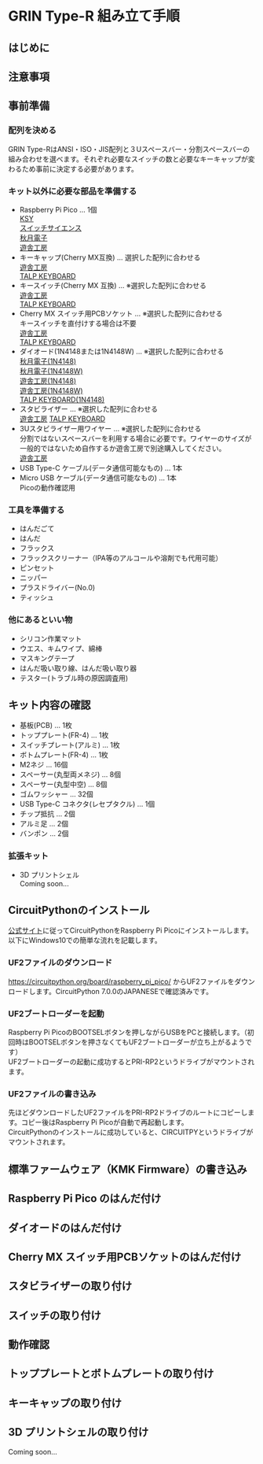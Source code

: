 # GRIN Type-R 組み立て手順

## はじめに

## 注意事項

## 事前準備

### 配列を決める
GRIN Type-RはANSI・ISO・JIS配列と３Uスペースバー・分割スペースバーの組み合わせを選べます。それぞれ必要なスイッチの数と必要なキーキャップが変わるため事前に決定する必要があります。

### キット以外に必要な部品を準備する
- Raspberry Pi Pico … 1個  
[KSY](https://raspberry-pi.ksyic.com/main/index/pdp.id/634/pdp.open/634)  
[スイッチサイエンス](https://www.switch-science.com/catalog/6900/)  
[秋月電子](https://akizukidenshi.com/catalog/g/gK-16149/)  
[遊舎工房](https://shop.yushakobo.jp/collections/all-keyboard-parts/products/raspberry-pi-pico)  
- キーキャップ(Cherry MX互換) … 選択した配列に合わせる  
[遊舎工房](https://shop.yushakobo.jp/collections/keycaps)  
[TALP KEYBOARD](https://talpkeyboard.net/?category_id=59be183f428f2d49120007b1)  
- キースイッチ(Cherry MX 互換) … ※選択した配列に合わせる  
[遊舎工房](https://shop.yushakobo.jp/collections/all-switches)  
[TALP KEYBOARD](https://talpkeyboard.net/?category_id=59cf8860ed05e668db003f5d)  
- Cherry MX スイッチ用PCBソケット … ※選択した配列に合わせる  
キースイッチを直付けする場合は不要  
[遊舎工房](https://shop.yushakobo.jp/products/a01ps)  
[TALP KEYBOARD](https://talpkeyboard.net/items/5e02c5405b120c792616bcf9)  
- ダイオード(1N4148または1N4148W) … ※選択した配列に合わせる  
[秋月電子(1N4148)](https://akizukidenshi.com/catalog/g/gI-00941/)  
[秋月電子(1N4148W)](https://akizukidenshi.com/catalog/g/gI-07084/)  
[遊舎工房(1N4148)](https://shop.yushakobo.jp/collections/all-keyboard-parts/products/a0800di-01-100)  
[遊舎工房(1N4148W)](https://shop.yushakobo.jp/collections/all-keyboard-parts/products/a0800di-02-100)  
[TALP KEYBOARD(1N4148)](https://talpkeyboard.net/items/59eadbffc8f22c15de001638)  
- スタビライザー … ※選択した配列に合わせる  
[遊舎工房](https://shop.yushakobo.jp/products/a0500st?variant=37665699430561)
[TALP KEYBOARD](https://talpkeyboard.net/?category_id=5f884b9b3313d216eb50558a)  
- 3Uスタビライザー用ワイヤー … ※選択した配列に合わせる  
分割ではないスペースバーを利用する場合に必要です。ワイヤーのサイズが一般的ではないため自作するか遊舎工房で別途購入してください。  
[遊舎工房](https://shop.yushakobo.jp/products/a0500st?variant=40429698678945)
- USB Type-C ケーブル(データ通信可能なもの) … 1本  
- Micro USB ケーブル(データ通信可能なもの) … 1本  
Picoの動作確認用

### 工具を準備する
- はんだごて
- はんだ
- フラックス
- フラックスクリーナー（IPA等のアルコールや溶剤でも代用可能）
- ピンセット
- ニッパー
- プラスドライバー(No.0)
- ティッシュ

### 他にあるといい物
- シリコン作業マット
- ウエス、キムワイプ、綿棒
- マスキングテープ
- はんだ吸い取り線、はんだ吸い取り器
- テスター(トラブル時の原因調査用)

## キット内容の確認
- 基板(PCB) … 1枚  
- トッププレート(FR-4) … 1枚  
- スイッチプレート(アルミ) … 1枚  
- ボトムプレート(FR-4) … 1枚  
- M2ネジ … 16個  
- スペーサー(丸型両メネジ) … 8個  
- スペーサー(丸型中空) … 8個  
- ゴムワッシャー … 32個  
- USB Type-C コネクタ(レセプタクル) … 1個  
- チップ抵抗 … 2個  
- アルミ足 … 2個
- バンポン … 2個

### 拡張キット
- 3D プリントシェル  
Coming soon...

## CircuitPythonのインストール
[公式サイト](https://learn.adafruit.com/welcome-to-circuitpython/installing-circuitpython)に従ってCircuitPythonをRaspberry Pi Picoにインストールします。  
以下にWindows10での簡単な流れを記載します。

### UF2ファイルのダウンロード
https://circuitpython.org/board/raspberry_pi_pico/ からUF2ファイルをダウンロードします。CircuitPython 7.0.0のJAPANESEで確認済みです。  

### UF2ブートローダーを起動
Raspberry Pi PicoのBOOTSELボタンを押しながらUSBをPCと接続します。（初回時はBOOTSELボタンを押さなくてもUF2ブートローダーが立ち上がるようです）  
UF2ブートローダーの起動に成功するとPRI-RP2というドライブがマウントされます。

### UF2ファイルの書き込み
先ほどダウンロードしたUF2ファイルをPRI-RP2ドライブのルートにコピーします。コピー後はRaspberry Pi Picoが自動で再起動します。  
CircuitPythonのインストールに成功していると、CIRCUITPYというドライブがマウントされます。

## 標準ファームウェア（KMK Firmware）の書き込み

## Raspberry Pi Pico のはんだ付け

## ダイオードのはんだ付け

## Cherry MX スイッチ用PCBソケットのはんだ付け

## スタビライザーの取り付け

## スイッチの取り付け

## 動作確認

## トッププレートとボトムプレートの取り付け

## キーキャップの取り付け

## 3D プリントシェルの取り付け
Coming soon...
